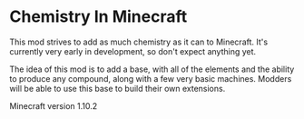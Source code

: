# Chemistry In Minecraft

This mod strives to add as much chemistry as it can to Minecraft. It's currently very early in development, so don't expect anything yet.

The idea of this mod is to add a base, with all of the elements and the ability to produce any compound, along with a few very basic machines. Modders will be able to use this base to build their own extensions.

Minecraft version 1.10.2
